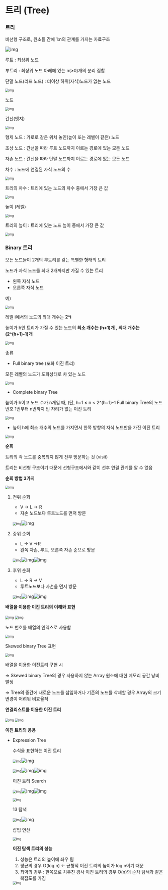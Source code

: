 # 트리 (Tree)

### 트리

비선형 구조로, 원소들 간에 1:n의 관계를 가지는 자료구조

![img](https://www.notion.so/image/https%3A%2F%2Fs3-us-west-2.amazonaws.com%2Fsecure.notion-static.com%2F077ba1fb-50e1-4b0a-8c9e-4c8ef30b5869%2FUntitled.png?table=block&id=7fe57dd4-45b5-4168-b7c8-395b671c2ae1&width=2740&cache=v2)

루트 : 최상위 노드

부트리 : 최상위 노드 아래에 있는 n(≥0)개의 분리 집합

단말 노드(리프 노드) : 더이상 하위(자식)노드가 없는 노드

<img src="https://www.notion.so/image/https%3A%2F%2Fs3-us-west-2.amazonaws.com%2Fsecure.notion-static.com%2Fe8187100-d723-4f0e-a9d0-35895c3a985e%2FUntitled.png?table=block&amp;id=3167eef1-5f73-4369-b5f2-994f8966c584&amp;width=2430&amp;cache=v2" alt="img" style="zoom:67%;" />

노드

<img src="https://www.notion.so/image/https%3A%2F%2Fs3-us-west-2.amazonaws.com%2Fsecure.notion-static.com%2Fda8a616f-9b9c-4857-b9c0-736f787b2967%2FUntitled.png?table=block&amp;id=9eff8986-d079-4596-b144-c3f4652db7e9&amp;width=1780&amp;cache=v2" alt="img" style="zoom:67%;" />

간선(엣지)

<img src="https://www.notion.so/image/https%3A%2F%2Fs3-us-west-2.amazonaws.com%2Fsecure.notion-static.com%2F84c3bc52-3251-4ddf-91e4-0e2594b41537%2FUntitled.png?table=block&amp;id=cff25a95-98bc-45bc-ba92-d5ffac563ce5&amp;width=1830&amp;cache=v2" alt="img" style="zoom:67%;" />

형제 노드 : 가로로 같은 위치 놓인(높이 또는 레벨이 같은) 노드

조상 노드 : 간선을 따라 루트 노드까지 이르는 경로에 있는 모든 노드

자손 노드 : 간선을 따라 단말 노드까지 이르는 경로에 있는 모든 노드

차수 : 노드에 연결된 자식 노드의 수

<img src="https://www.notion.so/image/https%3A%2F%2Fs3-us-west-2.amazonaws.com%2Fsecure.notion-static.com%2Ffc12acce-8d66-43a6-a835-484326273604%2FUntitled.png?table=block&amp;id=0218e36d-15ad-4e15-a1da-e79659025d8e&amp;width=1790&amp;cache=v2" alt="img" style="zoom:67%;" />

트리의 차수 : 트리에 있는 노드의 차수 중에서 가장 큰 값

<img src="https://www.notion.so/image/https%3A%2F%2Fs3-us-west-2.amazonaws.com%2Fsecure.notion-static.com%2F1c51109d-830f-4114-a54b-17da5f3c9e69%2FUntitled.png?table=block&amp;id=aae687c4-1e81-4ffd-9f02-5c835ab72d7e&amp;width=1850&amp;cache=v2" alt="img" style="zoom:67%;" />

높이 (레벨)

<img src="https://www.notion.so/image/https%3A%2F%2Fs3-us-west-2.amazonaws.com%2Fsecure.notion-static.com%2Fdf63d219-b769-4388-b025-ed68fc2a06e2%2FUntitled.png?table=block&amp;id=213355da-aaae-4ab6-b88b-013b02a412f6&amp;width=2310&amp;cache=v2" alt="img" style="zoom:67%;" />

트리의 높이 : 트리에 있는 노드 높이 중에서 가장 큰 값

<img src="https://www.notion.so/image/https%3A%2F%2Fs3-us-west-2.amazonaws.com%2Fsecure.notion-static.com%2F15bbd691-1c29-4cf1-bd87-d649cb31281a%2FUntitled.png?table=block&amp;id=2aa70d76-7503-4dc4-9d2d-a8638764ff6c&amp;width=2490&amp;cache=v2" alt="img" style="zoom:67%;" />

### Binary 트리

모든 노드들이 2개의 부트리를 갖는 특별한 형태의 트리

노드가 자식 노드를 최대 2개까지만 가질 수 있는 트리

- 왼쪽 자식 노드
- 오른쪽 자식 노드

예)

<img src="https://www.notion.so/image/https%3A%2F%2Fs3-us-west-2.amazonaws.com%2Fsecure.notion-static.com%2Fae03a2fe-8bb5-4e18-81ba-47d547e99fc5%2FUntitled.png?table=block&amp;id=d0d4a285-c310-47a3-8c0e-e53705f97f29&amp;width=2070&amp;cache=v2" alt="img" style="zoom:67%;" />

레벨 i에서의 노드의 최대 개수는 **2^i**

높이가 h인 트리가 가질 수 있는 노드의 **최소 개수는 (h+1)개 ,** **최대 개수는 (2^(h+1)-1)개**

<img src="https://www.notion.so/image/https%3A%2F%2Fs3-us-west-2.amazonaws.com%2Fsecure.notion-static.com%2F92f751d8-fe82-4b9f-a363-3d5cc8d2a297%2FUntitled.png?table=block&amp;id=5e858e2c-4053-4d2e-ad71-807cacc9ef45&amp;width=2540&amp;cache=v2" alt="img" style="zoom:67%;" />

종류

- Full binary tree (포화 이진 트리)

모든 레벨의 노드가 포화상태로 차 있는 노드

<img src="https://www.notion.so/image/https%3A%2F%2Fs3-us-west-2.amazonaws.com%2Fsecure.notion-static.com%2F905b3ee5-1916-4814-a0c4-4722b2fe4090%2FUntitled.png?table=block&amp;id=68ffb1db-deb0-4943-ba68-8b3e702bf02e&amp;width=2430&amp;cache=v2" alt="img" style="zoom:67%;" />

- Complete binary Tree

높이가 h이고 노드 수가 n개일 때, (단, h+1 ≤ n < 2^(h+1)-1 Full binary Tree의 노드 번호 1번부터 n번까지 빈 자리가 없는 이진 트리

<img src="https://www.notion.so/image/https%3A%2F%2Fs3-us-west-2.amazonaws.com%2Fsecure.notion-static.com%2F8f8fec79-b5a5-4a14-819f-659ac310e94a%2FUntitled.png?table=block&amp;id=301913d6-0829-44af-a9ab-81f0f8bdc78c&amp;width=2240&amp;cache=v2" alt="img" style="zoom:67%;" />

- 높이 h에 최소 개수의 노드를 가지면서 한쪽 방향의 자식 노드만을 가진 이진 트리

<img src="https://www.notion.so/image/https%3A%2F%2Fs3-us-west-2.amazonaws.com%2Fsecure.notion-static.com%2Fa2151d05-caa9-4620-ac38-d55da2131e6d%2FUntitled.png?table=block&amp;id=8dc83ceb-65b5-435d-944d-8a30a13a762c&amp;width=2750&amp;cache=v2" alt="img" style="zoom:67%;" />

**순회**

트리의 각 노드를 중복되지 않게 전부 방문하는 것 (visit)

트리는 비선형 구조이기 때문에 선형구조에서와 같이 선후 연결 관계를 알 수 없음

**순회 방법 3가지**

<img src="https://www.notion.so/image/https%3A%2F%2Fs3-us-west-2.amazonaws.com%2Fsecure.notion-static.com%2F0900609c-0909-47f4-8c27-363de030072c%2FUntitled.png?table=block&amp;id=a801ba31-d801-49ce-ac38-561e5dbbb2ce&amp;width=860&amp;cache=v2" alt="img" style="zoom:67%;" />

1. 전위 순회

   - V → L → R
   - 자손 노드보다 루트노드를 먼저 방문

   <img src="https://www.notion.so/image/https%3A%2F%2Fs3-us-west-2.amazonaws.com%2Fsecure.notion-static.com%2F340eb1b2-6026-4977-a03a-387888ea9ff3%2FUntitled.png?table=block&amp;id=5d721941-6797-49c1-b55f-7f88cd52c9ef&amp;width=2280&amp;cache=v2" alt="img" style="zoom:67%;" />![img](https://www.notion.so/image/https%3A%2F%2Fs3-us-west-2.amazonaws.com%2Fsecure.notion-static.com%2F3eb41eb7-1892-462c-b6de-a3e640e3c92b%2FUntitled.png?table=block&id=c31f3d93-b3ef-4519-8b01-5f817d1742a7&width=2310&cache=v2)

2. 중위 순회

   - L → V →R
   - 왼쪽 자손, 루트, 오른쪽 자손 순으로 방문

   <img src="https://www.notion.so/image/https%3A%2F%2Fs3-us-west-2.amazonaws.com%2Fsecure.notion-static.com%2F340eb1b2-6026-4977-a03a-387888ea9ff3%2FUntitled.png?table=block&amp;id=5d721941-6797-49c1-b55f-7f88cd52c9ef&amp;width=2280&amp;cache=v2" alt="img" style="zoom:67%;" />![img](https://www.notion.so/image/https%3A%2F%2Fs3-us-west-2.amazonaws.com%2Fsecure.notion-static.com%2F3eb41eb7-1892-462c-b6de-a3e640e3c92b%2FUntitled.png?table=block&id=c31f3d93-b3ef-4519-8b01-5f817d1742a7&width=2310&cache=v2)![img](https://www.notion.so/image/https%3A%2F%2Fs3-us-west-2.amazonaws.com%2Fsecure.notion-static.com%2Fda791609-419c-4c32-89cd-8798451c7cc4%2FUntitled.png?table=block&id=8ff8f041-4c46-4bc0-a6b3-fe9dd5018a6f&width=2290&cache=v2)

3. 후위 순회

   - L → R → V
   - 루트노드보다 자손을 먼저 방문

   <img src="https://www.notion.so/image/https%3A%2F%2Fs3-us-west-2.amazonaws.com%2Fsecure.notion-static.com%2F340eb1b2-6026-4977-a03a-387888ea9ff3%2FUntitled.png?table=block&amp;id=5d721941-6797-49c1-b55f-7f88cd52c9ef&amp;width=2280&amp;cache=v2" alt="img" style="zoom:67%;" />![img](https://www.notion.so/image/https%3A%2F%2Fs3-us-west-2.amazonaws.com%2Fsecure.notion-static.com%2F3eb41eb7-1892-462c-b6de-a3e640e3c92b%2FUntitled.png?table=block&id=c31f3d93-b3ef-4519-8b01-5f817d1742a7&width=2310&cache=v2)![img](https://www.notion.so/image/https%3A%2F%2Fs3-us-west-2.amazonaws.com%2Fsecure.notion-static.com%2Fda791609-419c-4c32-89cd-8798451c7cc4%2FUntitled.png?table=block&id=8ff8f041-4c46-4bc0-a6b3-fe9dd5018a6f&width=2290&cache=v2)

**배열을 이용한 이진 트리의 이해와 표현**

<img src="https://www.notion.so/image/https%3A%2F%2Fs3-us-west-2.amazonaws.com%2Fsecure.notion-static.com%2F6b12ef82-1832-41a0-9db4-d228418c57e6%2FUntitled.png?table=block&amp;id=40ef40a0-5c55-47a2-851a-e04093b28efe&amp;width=2440&amp;cache=v2" alt="img" style="zoom:67%;" />

<img src="https://www.notion.so/image/https%3A%2F%2Fs3-us-west-2.amazonaws.com%2Fsecure.notion-static.com%2F7b5c1619-a0fa-4644-a635-2425f46f3c53%2FUntitled.png?table=block&amp;id=64020b84-9a87-4577-8a56-e190b667db40&amp;width=2410&amp;cache=v2" alt="img" style="zoom:67%;" />

노드 번호를 배열의 인덱스로 사용함

<img src="https://www.notion.so/image/https%3A%2F%2Fs3-us-west-2.amazonaws.com%2Fsecure.notion-static.com%2F97cb5f81-f14b-4d60-8b5c-cafd3f53449c%2FUntitled.png?table=block&amp;id=f7018eac-f9e0-48ba-bff0-3bfe44d4ce58&amp;width=2300&amp;cache=v2" alt="img" style="zoom:67%;" />

Skewed binary Tree 표현

<img src="https://www.notion.so/image/https%3A%2F%2Fs3-us-west-2.amazonaws.com%2Fsecure.notion-static.com%2F36c21388-0b33-4d8e-9df1-f3cff078aed1%2FUntitled.png?table=block&amp;id=ee33ff29-5573-4ecc-b8c0-c8f76b00e4be&amp;width=3050&amp;cache=v2" alt="img" style="zoom:67%;" />

배열을 이용한 이진트리 구현 시

⇒ Skewed binary Tree의 경우 사용하지 않는 Array 원소에 대한 메모리 공간 낭비 발생

⇒ Tree의 중간에 새로운 노드를 삽입하거나 기존의 노드를 삭제할 경우 Array의 크기 변경이 어려워 비효율적

**연결리스트를 이용한 이진 트리**

<img src="https://www.notion.so/image/https%3A%2F%2Fs3-us-west-2.amazonaws.com%2Fsecure.notion-static.com%2F705fdfd0-9977-4d3b-88b2-7ae01539a1ba%2FUntitled.png?table=block&amp;id=2ca9174c-4c7d-440d-8399-13183156b3c5&amp;width=2190&amp;cache=v2" alt="img" style="zoom:67%;" />

<img src="https://www.notion.so/image/https%3A%2F%2Fs3-us-west-2.amazonaws.com%2Fsecure.notion-static.com%2F451eafaf-6eb7-4583-83fd-2161bf07db88%2FUntitled.png?table=block&amp;id=9ef62920-00a2-48af-8073-fa308afec91a&amp;width=2650&amp;cache=v2" alt="img" style="zoom:67%;" />

**이진 트리의 응용**

- Expression Tree

  수식을 표현하는 이진 트리

  <img src="https://www.notion.so/image/https%3A%2F%2Fs3-us-west-2.amazonaws.com%2Fsecure.notion-static.com%2Fd9ccdc82-b831-47d8-b542-139edd3bb008%2FUntitled.png?table=block&amp;id=c6a14cb2-cbfd-4f3a-9f32-a0d7920aa562&amp;width=2100&amp;cache=v2" alt="img" style="zoom:67%;" />![img](https://www.notion.so/image/https%3A%2F%2Fs3-us-west-2.amazonaws.com%2Fsecure.notion-static.com%2F9d5c54f1-e748-4231-adbd-2453167f7827%2FUntitled.png?table=block&id=e4d74e3a-5e4c-4b66-a6e2-d902f0af1e95&width=3150&cache=v2)

  <img src="https://www.notion.so/image/https%3A%2F%2Fs3-us-west-2.amazonaws.com%2Fsecure.notion-static.com%2Fd9ccdc82-b831-47d8-b542-139edd3bb008%2FUntitled.png?table=block&amp;id=c6a14cb2-cbfd-4f3a-9f32-a0d7920aa562&amp;width=2100&amp;cache=v2" alt="img" style="zoom:67%;" />![img](https://www.notion.so/image/https%3A%2F%2Fs3-us-west-2.amazonaws.com%2Fsecure.notion-static.com%2F9d5c54f1-e748-4231-adbd-2453167f7827%2FUntitled.png?table=block&id=e4d74e3a-5e4c-4b66-a6e2-d902f0af1e95&width=3150&cache=v2)![img](https://www.notion.so/image/https%3A%2F%2Fs3-us-west-2.amazonaws.com%2Fsecure.notion-static.com%2F18f368a0-57e3-493a-8cd1-3ebd21b35d59%2FUntitled.png?table=block&id=9b699f8f-a859-4946-a81d-5c1d25aeacda&width=2540&cache=v2)

  이진 트리 Search

  <img src="https://www.notion.so/image/https%3A%2F%2Fs3-us-west-2.amazonaws.com%2Fsecure.notion-static.com%2Fd9ccdc82-b831-47d8-b542-139edd3bb008%2FUntitled.png?table=block&amp;id=c6a14cb2-cbfd-4f3a-9f32-a0d7920aa562&amp;width=2100&amp;cache=v2" alt="img" style="zoom:67%;" />![img](https://www.notion.so/image/https%3A%2F%2Fs3-us-west-2.amazonaws.com%2Fsecure.notion-static.com%2F9d5c54f1-e748-4231-adbd-2453167f7827%2FUntitled.png?table=block&id=e4d74e3a-5e4c-4b66-a6e2-d902f0af1e95&width=3150&cache=v2)![img](https://www.notion.so/image/https%3A%2F%2Fs3-us-west-2.amazonaws.com%2Fsecure.notion-static.com%2F18f368a0-57e3-493a-8cd1-3ebd21b35d59%2FUntitled.png?table=block&id=9b699f8f-a859-4946-a81d-5c1d25aeacda&width=2540&cache=v2)

  <img src="https://www.notion.so/image/https%3A%2F%2Fs3-us-west-2.amazonaws.com%2Fsecure.notion-static.com%2Fbeb1ed51-d40e-43dd-8658-b5cd8ae82aaf%2FUntitled.png?table=block&amp;id=1a00974b-13dd-4106-80f6-03f17eed6d17&amp;width=2790&amp;cache=v2" alt="img" style="zoom:67%;" />

  

  13 탐색

  <img src="https://www.notion.so/image/https%3A%2F%2Fs3-us-west-2.amazonaws.com%2Fsecure.notion-static.com%2F2c76cd19-5e7c-41a7-807a-6ab37d8a1990%2FUntitled.png?table=block&amp;id=74d5f2bf-6d8a-430d-86c4-a2f0934330cb&amp;width=2070&amp;cache=v2" alt="img" style="zoom:67%;" />![img](https://www.notion.so/image/https%3A%2F%2Fs3-us-west-2.amazonaws.com%2Fsecure.notion-static.com%2F1fc72439-1a4e-4ea5-9d44-7126ecd6a93a%2FUntitled.png?table=block&id=c0cd1b05-729a-4293-b05f-f59de56d8496&width=2280&cache=v2)

  삽입 연산

  <img src="https://www.notion.so/image/https%3A%2F%2Fs3-us-west-2.amazonaws.com%2Fsecure.notion-static.com%2F1fc72439-1a4e-4ea5-9d44-7126ecd6a93a%2FUntitled.png?table=block&amp;id=c0cd1b05-729a-4293-b05f-f59de56d8496&amp;width=2280&amp;cache=v2" alt="img" style="zoom:67%;" />

  **이진 탐색 트리의 성능**

  1. 성능은 트리의 높이에 좌우 됨
  2. 평균의 경우  O(log n) ← 균형적 이진 트리의 높이가 log n이기 때문
  3. 최악의 경우 : 한쪽으로 치우친 경사 이진 트리의 경우 O(n)의 순차 탐색과 같은 복잡도를 가짐

  <img src="https://www.notion.so/image/https%3A%2F%2Fs3-us-west-2.amazonaws.com%2Fsecure.notion-static.com%2F76fd78a9-ef81-470a-97ef-ed6c0626698a%2FUntitled.png?table=block&amp;id=b25b11df-9f50-4212-b717-bbb48bde4b80&amp;width=2580&amp;cache=v2" alt="img" style="zoom:67%;" />